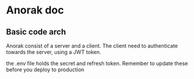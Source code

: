 # Anorak doc 

## 

## Basic code arch
Anorak consist of a server and a client. The client need to authenticate towards the server, using a JWT token.

the .env file holds the secret and refresh token. Remember to update these before you deploy to production

